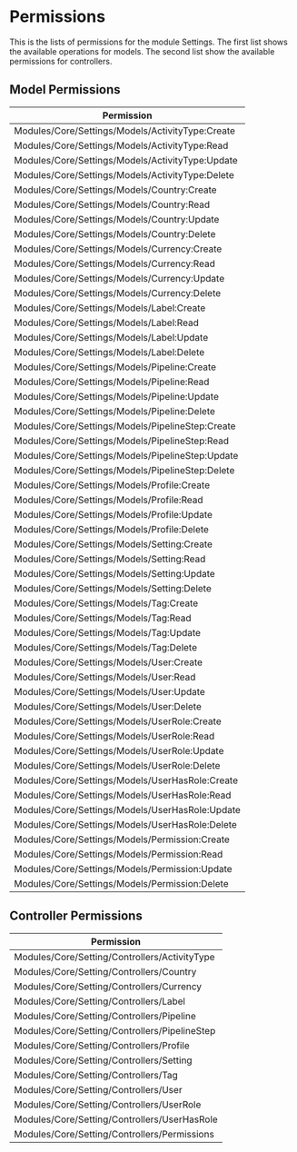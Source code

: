 # Permissions

This is the lists of permissions for the module Settings.
The first list shows the available operations for models.
The second list show the available permissions for controllers.

## Model Permissions

| Permission                                       |
| ------------------------------------------------ |
| Modules/Core/Settings/Models/ActivityType:Create |
| Modules/Core/Settings/Models/ActivityType:Read   |
| Modules/Core/Settings/Models/ActivityType:Update |
| Modules/Core/Settings/Models/ActivityType:Delete |
| Modules/Core/Settings/Models/Country:Create      |
| Modules/Core/Settings/Models/Country:Read        |
| Modules/Core/Settings/Models/Country:Update      |
| Modules/Core/Settings/Models/Country:Delete      |
| Modules/Core/Settings/Models/Currency:Create     |
| Modules/Core/Settings/Models/Currency:Read       |
| Modules/Core/Settings/Models/Currency:Update     |
| Modules/Core/Settings/Models/Currency:Delete     |
| Modules/Core/Settings/Models/Label:Create        |
| Modules/Core/Settings/Models/Label:Read          |
| Modules/Core/Settings/Models/Label:Update        |
| Modules/Core/Settings/Models/Label:Delete        |
| Modules/Core/Settings/Models/Pipeline:Create     |
| Modules/Core/Settings/Models/Pipeline:Read       |
| Modules/Core/Settings/Models/Pipeline:Update     |
| Modules/Core/Settings/Models/Pipeline:Delete     |
| Modules/Core/Settings/Models/PipelineStep:Create |
| Modules/Core/Settings/Models/PipelineStep:Read   |
| Modules/Core/Settings/Models/PipelineStep:Update |
| Modules/Core/Settings/Models/PipelineStep:Delete |
| Modules/Core/Settings/Models/Profile:Create      |
| Modules/Core/Settings/Models/Profile:Read        |
| Modules/Core/Settings/Models/Profile:Update      |
| Modules/Core/Settings/Models/Profile:Delete      |
| Modules/Core/Settings/Models/Setting:Create      |
| Modules/Core/Settings/Models/Setting:Read        |
| Modules/Core/Settings/Models/Setting:Update      |
| Modules/Core/Settings/Models/Setting:Delete      |
| Modules/Core/Settings/Models/Tag:Create          |
| Modules/Core/Settings/Models/Tag:Read            |
| Modules/Core/Settings/Models/Tag:Update          |
| Modules/Core/Settings/Models/Tag:Delete          |
| Modules/Core/Settings/Models/User:Create         |
| Modules/Core/Settings/Models/User:Read           |
| Modules/Core/Settings/Models/User:Update         |
| Modules/Core/Settings/Models/User:Delete         |
| Modules/Core/Settings/Models/UserRole:Create     |
| Modules/Core/Settings/Models/UserRole:Read       |
| Modules/Core/Settings/Models/UserRole:Update     |
| Modules/Core/Settings/Models/UserRole:Delete     |
| Modules/Core/Settings/Models/UserHasRole:Create  |
| Modules/Core/Settings/Models/UserHasRole:Read    |
| Modules/Core/Settings/Models/UserHasRole:Update  |
| Modules/Core/Settings/Models/UserHasRole:Delete  |
| Modules/Core/Settings/Models/Permission:Create   |
| Modules/Core/Settings/Models/Permission:Read     |
| Modules/Core/Settings/Models/Permission:Update   |
| Modules/Core/Settings/Models/Permission:Delete   |

## Controller Permissions

| Permission                                    |
| --------------------------------------------- |
| Modules/Core/Setting/Controllers/ActivityType |
| Modules/Core/Setting/Controllers/Country      |
| Modules/Core/Setting/Controllers/Currency     |
| Modules/Core/Setting/Controllers/Label        |
| Modules/Core/Setting/Controllers/Pipeline     |
| Modules/Core/Setting/Controllers/PipelineStep |
| Modules/Core/Setting/Controllers/Profile      |
| Modules/Core/Setting/Controllers/Setting      |
| Modules/Core/Setting/Controllers/Tag          |
| Modules/Core/Setting/Controllers/User         |
| Modules/Core/Setting/Controllers/UserRole     |
| Modules/Core/Setting/Controllers/UserHasRole  |
| Modules/Core/Setting/Controllers/Permissions  |
